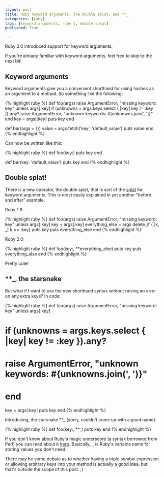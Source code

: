 ```yaml
---
layout: post
title: Ruby keyword arguments, the double splat, and **_
categories: [ruby]
tags: [keyword arguments, ruby 2, double splat]
published: True

---
```


Ruby 2.0 introduced support for keyword arguments.

If you're already familiar with keyword arguments, feel free to skip to the next bit!

Keyword arguments
-----------------

Keyword arguments give you a convenient shorthand for using hashes as an argument to a method. So something like the following:

{% highlight ruby %}
def foo(args)
  raise ArgumentError, "missing keyword: key" unless args[:key]
  if (unknowns = args.keys.select { |key| key != :key }).any?
    raise ArgumentError, "unknown keywords: #{unknowns.join(', ')}"
  end
  key = args[:key]
  puts key
end

def bar(args = {})
  value = args.fetch('key', 'default_value')
  puts value
end
{% endhighlight %}

Can now be written like this:

{% highlight ruby %}
def foo(key:)
  puts key
end

def bar(key: 'default_value')
  puts key
end
{% endhighlight %}

Double splat!
-------------

There is a new operator, the double splat, that is sort of the [splat][splat] for keyword arguments. This is most easily explained in yet another "before and after" example.

Ruby 1.9:

{% highlight ruby %}
def foo(args)
  raise ArgumentError, "missing keyword: key" unless args[:key]
  key = args[:key]
  everything_else = args.delete_if { |k, _| k == :key}
  puts key
  puts everything_else
end
{% endhighlight %}

Ruby 2.0:

{% highlight ruby %}
def foo(key:, **everything_else)
  puts key
  puts everything_else
end
{% endhighlight %}

Pretty cute!

**_, the starsnake
------------------

But what if I want to use the new shorthand syntax without raising an error on any extra keys? In code:

{% highlight ruby %}
def foo(args)
  raise ArgumentError, "missing keyword: key" unless args[:key]
  # if (unknowns = args.keys.select { |key| key != :key }).any?
  #   raise ArgumentError, "unknown keywords: #{unknowns.join(', ')}"
  # end
  key = args[:key]
  puts key
end
{% endhighlight %}

Introducing, the starsnake **_ (sorry, couldn't come up with a good name).

{% highlight ruby %}
def foo(key:, **_)
  puts key
end
{% endhighlight %}

If you don't know about Ruby's magic underscore (a syntax borrowed from Perl) you can read about it [here][magic-underscore]. Basically, `_` is Ruby's variable name for storing values you don't need.

There may be some debate as to whether having a triple symbol expression or allowing arbitrary keys into your method is actually a good idea, but that's outside the scope of this post. ;)

[splat]: http://jacopretorius.net/2012/01/splat-operator-in-ruby.html
[magic-underscore]: http://po-ru.com/diary/rubys-magic-underscore/

